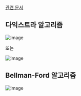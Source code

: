 [관련 문서](/CS/알고리즘&자료구조/SingleSourceShortestPath.md)

## 다익스트라 알고리즘 

![image](https://user-images.githubusercontent.com/64796257/161003182-81fbe0d7-e7a3-4ff2-adff-54e6e390b6ae.png)

또는 

![image](https://user-images.githubusercontent.com/64796257/160998066-d805e808-d1ec-4be8-a09e-74ae36ed6f09.png)

## Bellman-Ford 알고리즘

![image](https://user-images.githubusercontent.com/64796257/160998095-7ce2f31e-611e-45e1-b971-a8ab02189b8a.png)
